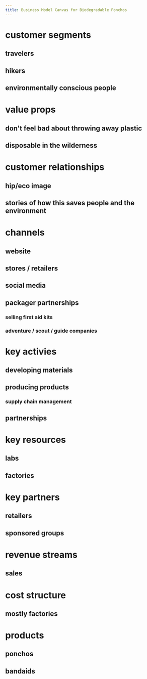 ```yaml
---
title: Business Model Canvas for Biodegradable Ponchos
---
```


# customer segments

## travelers

## hikers

## environmentally conscious people

# value props

## don\'t feel bad about throwing away plastic

## disposable in the wilderness

# customer relationships

## hip/eco image

## stories of how this saves people and the environment

# channels

## website

## stores / retailers

## social media

## packager partnerships

### selling first aid kits

### adventure / scout / guide companies

# key activies

## developing materials

## producing products

### supply chain management

## partnerships

# key resources

## labs

## factories

# key partners

## retailers

## sponsored groups

# revenue streams

## sales

# cost structure

## mostly factories

# products

## ponchos

## bandaids
